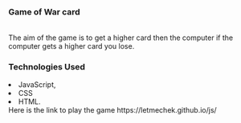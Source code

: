 <h3>Game of War card</h3><br>
The aim of the game is to get a higher card then the computer if the computer gets a higher card you lose. 

<h3>Technologies Used</h3>
<li>JavaScript, <li>CSS  <li>HTML. <br>
Here is the link to play the game https://letmechek.github.io/js/ 